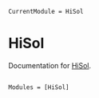 ```@meta
CurrentModule = HiSol
```

# HiSol

Documentation for [HiSol](https://github.com/LupoLab/HiSol.jl).

```@index
```

```@autodocs
Modules = [HiSol]
```
